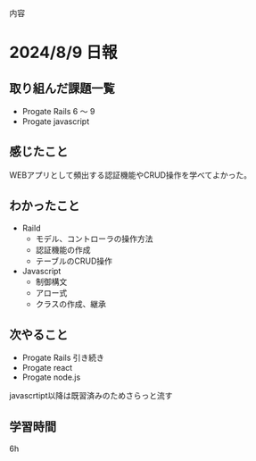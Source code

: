 内容
# 2024/8/9 日報
## 取り組んだ課題一覧
+ Progate Rails 6 〜 9
+ Progate javascript

## 感じたこと
WEBアプリとして頻出する認証機能やCRUD操作を学べてよかった。

## わかったこと
+ Raild
    + モデル、コントローラの操作方法
    + 認証機能の作成
    + テーブルのCRUD操作
+ Javascript
    + 制御構文
    + アロー式
    + クラスの作成、継承

## 次やること
+ Progate Rails 引き続き
+ Progate react
+ Progate node.js

javascrtipt以降は既習済みのためさらっと流す

## 学習時間
6h